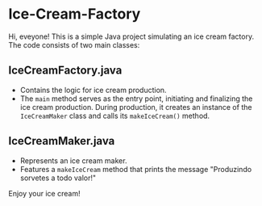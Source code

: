 # Ice-Cream-Factory

Hi, eveyone! This is a simple Java project simulating an ice cream factory. The code consists of two main classes:

## IceCreamFactory.java
- Contains the logic for ice cream production.
- The `main` method serves as the entry point, initiating and finalizing the ice cream production. During production, it creates an instance of the `IceCreamMaker` class and calls its `makeIceCream()` method.

## IceCreamMaker.java
- Represents an ice cream maker.
- Features a `makeIceCream` method that prints the message "Produzindo sorvetes a todo valor!"

Enjoy your ice cream!
